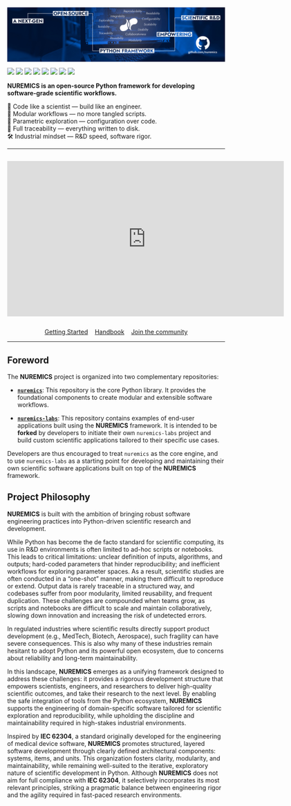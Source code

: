 #

<a href="https://github.com/nuremics"
   target="_blank"
   rel="noopener noreferrer">
  <img src="images/banner.jpg"
       style="margin-bottom: 0.5rem; display: block;">
</a>
<p align="left">
  <img src="https://img.shields.io/badge/Python-3.12+-ffcd3b?style=flat&logo=python&logoColor=white" />
  <img src="https://img.shields.io/badge/attrs-24.1.0+-000000?style=flat" />
  <img src="https://img.shields.io/badge/Pandas-2.2.2+-0b0153?style=flat&logo=pandas&logoColor=white" />
  <img src="https://img.shields.io/badge/NumPy-2.0.1+-4dabcf?style=flat&logo=numpy&logoColor=white" />
  <img src="https://img.shields.io/badge/termcolor-3.0.1+-0dbc5a?style=flat" />
  <img src="https://img.shields.io/badge/GitPython-3.1.44+-f05030?style=flat&logo=git&logoColor=white" />
  <img src="https://img.shields.io/badge/pytest-8.4.0+-009fe3?style=flat&logo=pytest&logoColor=white" />
  <a href="https://nuremics.github.io/coverage"
     target="_blank"
     rel="noopener noreferrer">
    <img src="https://img.shields.io/badge/Coverage-84%25-magenta?style=flat"/>
  </a>
</p>

**NUREMICS is an open-source Python framework for developing software-grade scientific workflows.**

🧠 Code like a scientist — build like an engineer.<br>
🧩 Modular workflows — no more tangled scripts.<br>
🧪 Parametric exploration — configuration over code.<br>
💾 Full traceability — everything written to disk.<br>
🛠️ Industrial mindset — R&D speed, software rigor.

---

<div style="text-align: center; margin-top: 2em;">
  <iframe width="640" height="360"
          src="https://www.youtube.com/embed/GbbZldfJHy0?autoplay=1&loop=1&playlist=GbbZldfJHy0&mute=1"
          frameborder="0"
          allow="autoplay"
          allowfullscreen>
  </iframe>
</div>

<div style="display: flex; justify-content: center; gap: 1rem; flex-wrap: wrap; margin-top: 1.5rem;">
  <a href="getting-started"
     class="md-button md-button--primary">
    Getting Started
  </a>
  <a href="handbook"
     class="md-button md-button--primary">
    Handbook
  </a>
  <a href="https://www.suffisciens.com/nuremics/discord"
     target="_blank"
     rel="noopener noreferrer"
     class="md-button md-button--primary">
    Join the community
  </a>
</div>

---

## Foreword

The **NUREMICS** project is organized into two complementary repositories:

- [**`nuremics`**](https://github.com/nuremics/nuremics): This repository is the core Python library. It provides the foundational components to create modular and extensible software workflows.

- [**`nuremics-labs`**](https://github.com/nuremics/nuremics-labs):
This repository contains examples of end-user applications built using the **NUREMICS** framework. It is intended to be **forked** by developers to initiate their own `nuremics-labs` project and build custom scientific applications tailored to their specific use cases.

Developers are thus encouraged to treat `nuremics` as the core engine, and to use `nuremics-labs` as a starting point for developing and maintaining their own scientific software applications built on top of the **NUREMICS** framework.

## Project Philosophy

**NUREMICS** is built with the ambition of bringing robust software engineering practices into Python-driven scientific research and development.

While Python has become the de facto standard for scientific computing, its use in R&D environments is often limited to ad-hoc scripts or notebooks. This leads to critical limitations: unclear definition of inputs, algorithms, and outputs; hard-coded parameters that hinder reproducibility; and inefficient workflows for exploring parameter spaces. As a result, scientific studies are often conducted in a “one-shot” manner, making them difficult to reproduce or extend. Output data is rarely traceable in a structured way, and codebases suffer from poor modularity, limited reusability, and frequent duplication. These challenges are compounded when teams grow, as scripts and notebooks are difficult to scale and maintain collaboratively, slowing down innovation and increasing the risk of undetected errors.

In regulated industries where scientific results directly support product development (e.g., MedTech, Biotech, Aerospace), such fragility can have severe consequences. This is also why many of these industries remain hesitant to adopt Python and its powerful open ecosystem, due to concerns about reliability and long-term maintainability.

In this landscape, **NUREMICS** emerges as a unifying framework designed to address these challenges: it provides a rigorous development structure that empowers scientists, engineers, and researchers to deliver high-quality scientific outcomes, and take their research to the next level. By enabling the safe integration of tools from the Python ecosystem, **NUREMICS** supports the engineering of domain-specific software tailored for scientific exploration and reproducibility, while upholding the discipline and maintainability required in high-stakes industrial environments.

Inspired by **IEC 62304**, a standard originally developed for the engineering of medical device software, **NUREMICS** promotes structured, layered software development through clearly defined architectural components: systems, items, and units. This organization fosters clarity, modularity, and maintainability, while remaining well-suited to the iterative, exploratory nature of scientific development in Python. Although **NUREMICS** does not aim for full compliance with **IEC 62304**, it selectively incorporates its most relevant principles, striking a pragmatic balance between engineering rigor and the agility required in fast-paced research environments.
